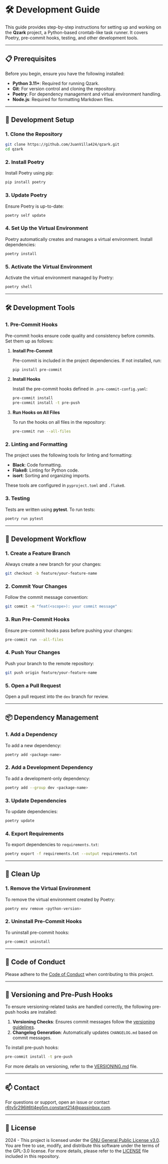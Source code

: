 # 🛠️ Development Guide

This guide provides step-by-step instructions for setting up and working on the **Qzark** project, a Python-based crontab-like task runner. It covers Poetry, pre-commit hooks, testing, and other development tools.

---

## 📋 Prerequisites

Before you begin, ensure you have the following installed:

- **Python 3.11+**: Required for running Qzark.
- **Git**: For version control and cloning the repository.
- **Poetry**: For dependency management and virtual environment handling.
- **Node.js**: Required for formatting Markdown files.

---

## 🚀 **Development Setup**

### 1. **Clone the Repository**

```bash
git clone https://github.com/JuanVilla424/qzark.git
cd qzark
```

### 2. **Install Poetry**

Install Poetry using pip:

```bash
pip install poetry
```

### 3. **Update Poetry**

Ensure Poetry is up-to-date:

```bash
poetry self update
```

### 4. **Set Up the Virtual Environment**

Poetry automatically creates and manages a virtual environment. Install dependencies:

```bash
poetry install
```

### 5. **Activate the Virtual Environment**

Activate the virtual environment managed by Poetry:

```bash
poetry shell
```

---

## 🛠️ **Development Tools**

### 1. **Pre-Commit Hooks**

Pre-commit hooks ensure code quality and consistency before commits. Set them up as follows:

1. **Install Pre-Commit**

   Pre-commit is included in the project dependencies. If not installed, run:

   ```bash
   pip install pre-commit
   ```

2. **Install Hooks**

   Install the pre-commit hooks defined in `.pre-commit-config.yaml`:

   ```bash
   pre-commit install
   pre-commit install -t pre-push
   ```

3. **Run Hooks on All Files**

   To run the hooks on all files in the repository:

   ```bash
   pre-commit run --all-files
   ```

### 2. **Linting and Formatting**

The project uses the following tools for linting and formatting:

- **Black**: Code formatting.
- **Flake8**: Linting for Python code.
- **isort**: Sorting and organizing imports.

These tools are configured in `pyproject.toml` and `.flake8`.

### 3. **Testing**

Tests are written using **pytest**. To run tests:

```bash
poetry run pytest
```

---

## 🚀 **Development Workflow**

### 1. **Create a Feature Branch**

Always create a new branch for your changes:

```bash
git checkout -b feature/your-feature-name
```

### 2. **Commit Your Changes**

Follow the commit message convention:

```bash
git commit -m "feat(<scope>): your commit message"
```

### 3. **Run Pre-Commit Hooks**

Ensure pre-commit hooks pass before pushing your changes:

```bash
pre-commit run --all-files
```

### 4. **Push Your Changes**

Push your branch to the remote repository:

```bash
git push origin feature/your-feature-name
```

### 5. **Open a Pull Request**

Open a pull request into the `dev` branch for review.

---

## 📦 **Dependency Management**

### 1. **Add a Dependency**

To add a new dependency:

```bash
poetry add <package-name>
```

### 2. **Add a Development Dependency**

To add a development-only dependency:

```bash
poetry add --group dev <package-name>
```

### 3. **Update Dependencies**

To update dependencies:

```bash
poetry update
```

### 4. **Export Requirements**

To export dependencies to `requirements.txt`:

```bash
poetry export -f requirements.txt --output requirements.txt
```

---

## 🧹 **Clean Up**

### 1. **Remove the Virtual Environment**

To remove the virtual environment created by Poetry:

```bash
poetry env remove <python-version>
```

### 2. **Uninstall Pre-Commit Hooks**

To uninstall pre-commit hooks:

```bash
pre-commit uninstall
```

---

## 📜 Code of Conduct

Please adhere to the [Code of Conduct](CODE_OF_CONDUCT.md) when contributing to this project.

---

## 🚀 **Versioning and Pre-Push Hooks**

To ensure versioning-related tasks are handled correctly, the following pre-push hooks are installed:

1. **Versioning Checks**: Ensures commit messages follow the [versioning guidelines](#-versioning-strategy).
2. **Changelog Generation**: Automatically updates `CHANGELOG.md` based on commit messages.

To install pre-push hooks:

```bash
pre-commit install -t pre-push
```

For more details on versioning, refer to the [VERSIONING.md](VERSIONING.md) file.

---

## 📫 Contact

For questions or support, open an issue or contact [r6ty5r296it6tl4eg5m.constant214@passinbox.com](mailto:r6ty5r296it6tl4eg5m.constant214@passinbox.com).

---

## 📜 License

2024 - This project is licensed under the [GNU General Public License v3.0](https://www.gnu.org/licenses/gpl-3.0.en.html). You are free to use, modify, and distribute this software under the terms of the GPL-3.0 license. For more details, please refer to the [LICENSE](LICENSE) file included in this repository.
